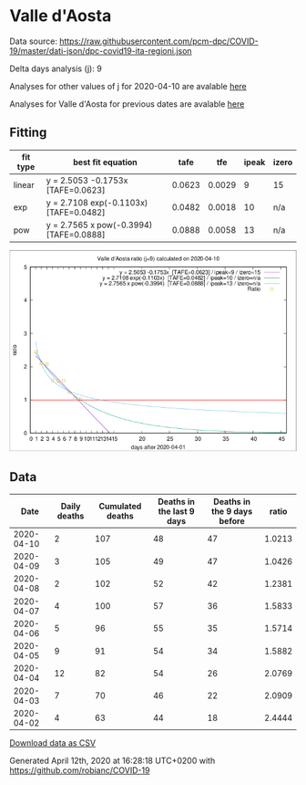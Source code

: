 # Valle d'Aosta

Data source: https://raw.githubusercontent.com/pcm-dpc/COVID-19/master/dati-json/dpc-covid19-ita-regioni.json

Delta days analysis (j): 9

Analyses for other values of j for 2020-04-10 are avalable [here](../README.md)

Analyses for Valle d'Aosta for previous dates are avalable [here](../../README.md)

## Fitting 
|fit type|best fit equation|tafe|tfe|ipeak|izero|
|-------|-----|--------|------|---|---|
|linear|y = 2.5053 -0.1753x  [TAFE=0.0623]|0.0623|0.0029|9|15|
|exp|y = 2.7108 exp(-0.1103x)  [TAFE=0.0482]|0.0482|0.0018|10|n/a|
|pow|y = 2.7565 x pow(-0.3994)  [TAFE=0.0888]|0.0888|0.0058|13|n/a|

![Plot](COVID-19_valle_d'aosta_j9_2020-04-10.png)

## Data
|Date|Daily deaths|Cumulated deaths|Deaths in the last 9 days|Deaths in the 9 days before|ratio|
|----|----------|-----------|-------|--------------------|-----|
|2020-04-10|2|107|48|47|1.0213|
|2020-04-09|3|105|49|47|1.0426|
|2020-04-08|2|102|52|42|1.2381|
|2020-04-07|4|100|57|36|1.5833|
|2020-04-06|5|96|55|35|1.5714|
|2020-04-05|9|91|54|34|1.5882|
|2020-04-04|12|82|54|26|2.0769|
|2020-04-03|7|70|46|22|2.0909|
|2020-04-02|4|63|44|18|2.4444|

[Download data as CSV](COVID-19_valle_d'aosta_j9_2020-04-10.csv)

Generated April 12th, 2020 at 16:28:18 UTC+0200 with https://github.com/robianc/COVID-19
